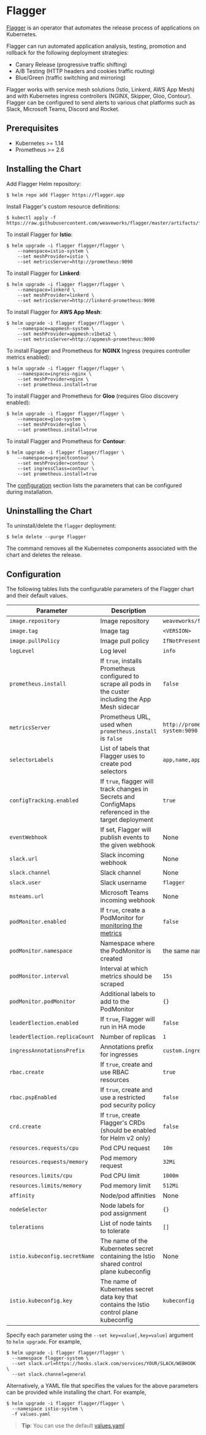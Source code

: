 # Flagger

[Flagger](https://github.com/weaveworks/flagger) is an operator that automates the release process of applications on Kubernetes. 

Flagger can run automated application analysis, testing, promotion and rollback for the following deployment strategies:
* Canary Release (progressive traffic shifting)
* A/B Testing (HTTP headers and cookies traffic routing)
* Blue/Green (traffic switching and mirroring)

Flagger works with service mesh solutions (Istio, Linkerd, AWS App Mesh) and with Kubernetes ingress controllers (NGINX, Skipper, Gloo, Contour).
Flagger can be configured to send alerts to various chat platforms such as Slack, Microsoft Teams, Discord and Rocket.

## Prerequisites

* Kubernetes >= 1.14
* Prometheus >= 2.6

## Installing the Chart

Add Flagger Helm repository:

```console
$ helm repo add flagger https://flagger.app
```

Install Flagger's custom resource definitions:

```console
$ kubectl apply -f https://raw.githubusercontent.com/weaveworks/flagger/master/artifacts/flagger/crd.yaml
```

To install Flagger for **Istio**:

```console
$ helm upgrade -i flagger flagger/flagger \
    --namespace=istio-system \
    --set meshProvider=istio \
    --set metricsServer=http://prometheus:9090
```

To install Flagger for **Linkerd**:

```console
$ helm upgrade -i flagger flagger/flagger \
    --namespace=linkerd \
    --set meshProvider=linkerd \
    --set metricsServer=http://linkerd-prometheus:9090
```

To install Flagger for **AWS App Mesh**:

```console
$ helm upgrade -i flagger flagger/flagger \
    --namespace=appmesh-system \
    --set meshProvider=appmesh:v1beta2 \
    --set metricsServer=http://appmesh-prometheus:9090
```

To install Flagger and Prometheus for **NGINX** Ingress (requires controller metrics enabled):

```console
$ helm upgrade -i flagger flagger/flagger \
    --namespace=ingress-nginx \
    --set meshProvider=nginx \
    --set prometheus.install=true
```

To install Flagger and Prometheus for **Gloo** (requires Gloo discovery enabled):

```console
$ helm upgrade -i flagger flagger/flagger \
    --namespace=gloo-system \
    --set meshProvider=gloo \
    --set prometheus.install=true
```

To install Flagger and Prometheus for **Contour**:

```console
$ helm upgrade -i flagger flagger/flagger \
    --namespace=projectcontour \
    --set meshProvider=contour \
    --set ingressClass=contour \
    --set prometheus.install=true
```

The [configuration](#configuration) section lists the parameters that can be configured during installation.

## Uninstalling the Chart

To uninstall/delete the `flagger` deployment:

```console
$ helm delete --purge flagger
```

The command removes all the Kubernetes components associated with the chart and deletes the release.

## Configuration

The following tables lists the configurable parameters of the Flagger chart and their default values.

Parameter | Description | Default
--- | --- | ---
`image.repository` | Image repository | `weaveworks/flagger`
`image.tag` | Image tag | `<VERSION>`
`image.pullPolicy` | Image pull policy | `IfNotPresent`
`logLevel` | Log level | `info`
`prometheus.install` | If `true`, installs Prometheus configured to scrape all pods in the custer including the App Mesh sidecar | `false`
`metricsServer` | Prometheus URL, used when `prometheus.install` is `false` | `http://prometheus.istio-system:9090`
`selectorLabels` | List of labels that Flagger uses to create pod selectors | `app,name,app.kubernetes.io/name`
`configTracking.enabled` | If `true`, flagger will track changes in Secrets and ConfigMaps referenced in the target deployment | `true`
`eventWebhook` | If set, Flagger will publish events to the given webhook | None
`slack.url` | Slack incoming webhook | None
`slack.channel` | Slack channel | None
`slack.user` | Slack username | `flagger`
`msteams.url` | Microsoft Teams incoming webhook | None
`podMonitor.enabled` | If `true`, create a PodMonitor for [monitoring the metrics](https://docs.flagger.app/usage/monitoring#metrics) | `false`
`podMonitor.namespace` | Namespace where the PodMonitor is created | the same namespace 
`podMonitor.interval` | Interval at which metrics should be scraped | `15s` 
`podMonitor.podMonitor` | Additional labels to add to the PodMonitor | `{}`
`leaderElection.enabled` | If `true`, Flagger will run in HA mode | `false`
`leaderElection.replicaCount` | Number of replicas | `1`
`ingressAnnotationsPrefix` | Annotations prefix for ingresses | `custom.ingress.kubernetes.io`
`rbac.create` | If `true`, create and use RBAC resources | `true`
`rbac.pspEnabled` | If `true`, create and use a restricted pod security policy | `false`
`crd.create` | If `true`, create Flagger's CRDs (should be enabled for Helm v2 only) | `false`
`resources.requests/cpu` | Pod CPU request | `10m`
`resources.requests/memory` | Pod memory request | `32Mi`
`resources.limits/cpu` | Pod CPU limit | `1000m`
`resources.limits/memory` | Pod memory limit | `512Mi`
`affinity` | Node/pod affinities | None
`nodeSelector` | Node labels for pod assignment | `{}`
`tolerations` | List of node taints to tolerate | `[]`
`istio.kubeconfig.secretName` | The name of the Kubernetes secret containing the Istio shared control plane kubeconfig | None
`istio.kubeconfig.key` | The name of Kubernetes secret data key that contains the Istio control plane kubeconfig | `kubeconfig`

Specify each parameter using the `--set key=value[,key=value]` argument to `helm upgrade`. For example,

```console
$ helm upgrade -i flagger flagger/flagger \
  --namespace flagger-system \
  --set slack.url=https://hooks.slack.com/services/YOUR/SLACK/WEBHOOK \
  --set slack.channel=general
```

Alternatively, a YAML file that specifies the values for the above parameters can be provided while installing the chart. For example,

```console
$ helm upgrade -i flagger flagger/flagger \
  --namespace istio-system \
  -f values.yaml
```

> **Tip**: You can use the default [values.yaml](values.yaml)


